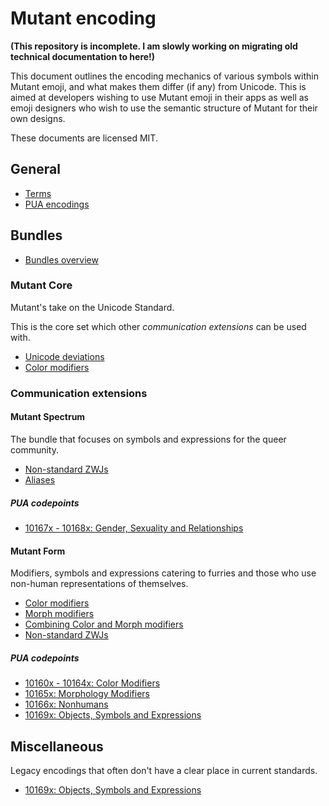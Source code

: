 # Mutant encoding

**(This repository is incomplete. I am slowly working on migrating old technical documentation to here!)**

This document outlines the encoding mechanics of various symbols within Mutant emoji, and what makes them differ (if any) from Unicode. This is aimed at developers wishing to use Mutant emoji in their apps as well as emoji designers who wish to use the semantic structure of Mutant for their own designs.

These documents are licensed MIT.

## General
- [Terms](terms.md)
- [PUA encodings](/pua/index.md)

## Bundles
- [Bundles overview](bundles.md)

### Mutant Core
Mutant's take on the Unicode Standard.

This is the core set which other *communication extensions* can be used with.
- [Unicode deviations](core/unicode_deviations.md)
- [Color modifiers](core/cm.md)

### Communication extensions
#### Mutant Spectrum
The bundle that focuses on symbols and expressions for the queer community.
- [Non-standard ZWJs](spectrum/non_standard_zwj.md)
- [Aliases](spectrum/aliases.md)

##### PUA codepoints
- [10167x - 10168x: Gender, Sexuality and Relationships](pua/10167x_10168x_gsr.md)

#### Mutant Form
Modifiers, symbols and expressions catering to furries and those who use non-human representations of themselves.
- [Color modifiers](form/cm.md)
- [Morph modifiers](form/mm.md)
- [Combining Color and Morph modifiers](form/cm_and_mm.md)
- [Non-standard ZWJs](form/non_standard_zwj.md)

##### PUA codepoints
- [10160x - 10164x: Color Modifiers](pua/10160x_10164x_cm.md)
- [10165x: Morphology Modifiers](pua/10165x_mm.md)
- [10166x: Nonhumans](pua/10166x._nonhumans.md)
- [10169x: Objects, Symbols and Expressions](pua/10169x_objects_symbols.md)

## Miscellaneous
Legacy encodings that often don't have a clear place in current standards.
- [10169x: Objects, Symbols and Expressions](pua/10169x_objects_symbols.md)
